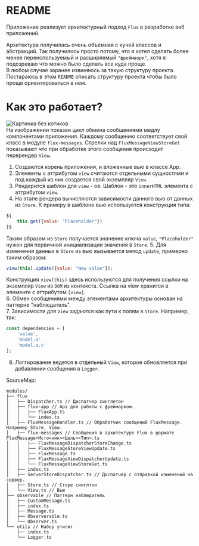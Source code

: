 # README
Приложение реализует архитектурный подход `Flux` в разработке веб приложений.    

Архитектура получилась очень объемная с кучей классов и абстракций. Так получилось просто потому, что я хотел сделать более менее переиспользуемый и расширяемый `"фреймворк"`, хотя я подозреваю что можно было сделать все куда проще.    
В любом случае заранее извиняюсь за такую структуру проекта. Постараюсь в этом `README` описать структуру проекта чтобы было проще ориентироваться в нем.

# Как это работает?
![Картинка без котиков](https://image.ibb.co/mdDnKn/image.jpg)    
На изображении показан цикл обмена сообщениями медлу компонентами приложения. Каждому сообщению соответствует свой класс в модуле `flux-messages`.
Стрелки над `FluxMessageViewStoreGet` показывают что при обработке этого сообщения происходит перерендер `View`.
1. Создаются корень приложения, и вложенные вью в классе App.
2. Элементы с аттрибутом `view` считаются отдельными сущностями и под каждый из них создается свой экземпляр `View`.
3. Рендерится шаблон для `view` - ов. Шаблон - это `innerHTML` элемента с аттрибутом `view`.
4. На этапе рендера вычисляются зависимости данного вью от данных из `Store`. К примеру в шаблоне вью используется конструкция типа: 
```javascript
${
    this.get({value: "Placeholder"})
}$
```
Таким образом из `Store` получается значение ключа `value`, `"Placeholder"` нужен для первичной инициализации значения в `Store`.
5. Для изменения данных в `Store` из вью вызывается метод `update`, примерно таким образом:
```javascript
view(this).update({value: "New value"});
```
Конструкция `view(this)` здесь используются для получения ссылки на экземпляр `View` из `DOM` из контекста. Ссылка на view хранится в элементе с аттрибутом `[view]`.    
6. Обмен сообщениями между элементами архитектуры основан на паттерне "наблюдатель".   
7. Зависимости для `View` задаются как пути к полям в `Store`. Например, так: 
```javascript
const dependencies = [
    'value',
    'model.a'
    'model.a.c'
];
```
8. Логгирование ведется в отдельный `View`, которое обновляется при добавлении сообщения в `Logger`.

SourceMap:
```
modules/
├── flux
│   ├── Dispatcher.ts // Диспатчер синглетон
│   ├── flux-app // Api для работы с фрейморком.
│   │   ├── FluxApp.ts
│   │   └── index.ts
│   ├── FluxMessageHandler.ts // Обработчик сообщений FluxMessage. Например Store, View.
│   ├── flux-messages // Сообщения в архитектуре Flux в формате FluxMessage<Источник><Цель><Тип>.ts
│   │   ├── FluxMessageDispatcherStoreChange.ts
│   │   ├── FluxMessageStoreViewUpdate.ts
│   │   ├── FluxMessage.ts
│   │   ├── FluxMessageViewDispatcherUpdate.ts
│   │   └── FluxMessageViewStoreGet.ts
│   ├── index.ts
│   ├── ServerStoreDispatcher.ts // Диспатчер с отправкой изменений на сервер.
│   ├── Store.ts // Сторе синглтон
│   └── View.ts // Вью
├── observable // Паттерн наблюдатель
│   ├── CustomMessage.ts
│   ├── index.ts
│   ├── Message.ts
│   ├── Observerable.ts
│   └── Observer.ts
└── utils // Набор утилит
    ├── index.ts
    └── Logger.ts
```
